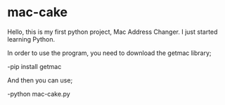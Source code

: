 # mac-cake

Hello, this is my first python project, Mac Address Changer.
I just started learning Python.

In order to use the program, you need to download the getmac library;

-pip install getmac

And then you can use;

-python mac-cake.py
